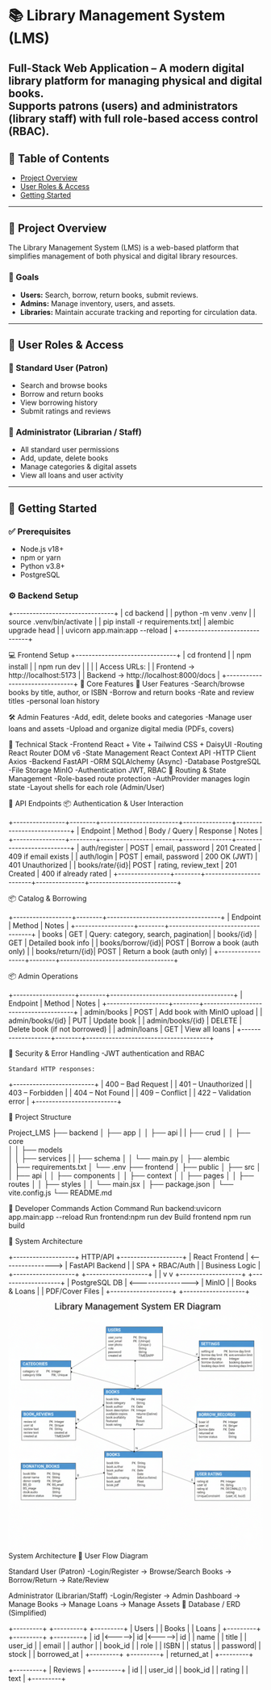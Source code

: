 # 📚 Library Management System (LMS)

Full-Stack Web Application – A modern digital library platform for managing physical and digital books.  
Supports patrons (users) and administrators (library staff) with full role-based access control (RBAC).
---
## 🔹 Table of Contents
- [Project Overview](#-project-overview)
- [User Roles & Access](#-user-roles--access)
- [Getting Started](#-getting-started)
---
## 🔹 Project Overview
The Library Management System (LMS) is a web-based platform that simplifies management of both physical and digital library resources.

### 🎯 Goals
- **Users:** Search, borrow, return books, submit reviews.  
- **Admins:** Manage inventory, users, and assets.  
- **Libraries:** Maintain accurate tracking and reporting for circulation data.
---
## 🔹 User Roles & Access
### 👤 Standard User (Patron)
- Search and browse books  
- Borrow and return books  
- View borrowing history  
- Submit ratings and reviews  

### 🧭 Administrator (Librarian / Staff)
- All standard user permissions  
- Add, update, delete books  
- Manage categories & digital assets  
- View all loans and user activity  
---
## 🔹 Getting Started
### ✅ Prerequisites
- Node.js v18+
- npm or yarn
- Python v3.8+
- PostgreSQL
### ⚙️ Backend Setup
+-------------------------------+
| cd backend                    |
| python -m venv .venv          |
| source .venv/bin/activate     |
| pip install -r requirements.txt|
| alembic upgrade head          |
| uvicorn app.main:app --reload |
+-------------------------------+

💻 Frontend Setup
+-------------------------------+
| cd frontend                   |
| npm install                   |
| npm run dev                    |
|                               |
| Access URLs:                   |
| Frontend → http://localhost:5173 |
| Backend  → http://localhost:8000/docs |
+-------------------------------+
🔹 Core Features
👥 User Features
   -Search/browse books by title, author, or ISBN
   -Borrow and return books
   -Rate and review titles
   -personal loan history

🛠️ Admin Features
   -Add, edit, delete books and categories
   -Manage user loans and assets
   -Upload and organize digital media (PDFs, covers)

🔹 Technical Stack
  -Frontend	React + Vite + Tailwind CSS + DaisyUI
  -Routing	React Router DOM v6
  -State Management	React Context API
  -HTTP Client	Axios
  -Backend	FastAPI
  -ORM	SQLAlchemy (Async)
  -Database	PostgreSQL
  -File Storage	MinIO
  -Authentication	JWT, RBAC
🔹 Routing & State Management
  -Role-based route protection
  -AuthProvider manages login state
  -Layout shells for each role (Admin/User)

🔹 API Endpoints
📦 Authentication & User Interaction

+----------------+--------+------------------------+---------------+---------------------------+
| Endpoint       | Method | Body / Query           | Response      | Notes                     |
+----------------+--------+------------------------+---------------+---------------------------+
| auth/register  | POST   | email, password        | 201 Created   | 409 if email exists       |
| auth/login     | POST   | email, password        | 200 OK (JWT)  | 401 Unauthorized          |
| books/rate/{id}| POST   | rating, review_text    | 201 Created   | 400 if already rated      |
+----------------+--------+------------------------+---------------+---------------------------+

📦 Catalog & Borrowing

+------------------+--------+-----------------------------------+
| Endpoint         | Method | Notes                             |
+------------------+--------+-----------------------------------+
| books            | GET    | Query: category, search, pagination|
| books/{id}       | GET    | Detailed book info                 |
| books/borrow/{id}| POST   | Borrow a book (auth only)          |
| books/return/{id}| POST   | Return a book (auth only)          |
+------------------+--------+-----------------------------------+

📦 Admin Operations

+-------------------+--------+--------------------------------------+
| Endpoint          | Method | Notes                                |
+-------------------+--------+--------------------------------------+
| admin/books       | POST   | Add book with MinIO upload           |
| admin/books/{id}  | PUT    | Update book                          |
| admin/books/{id}  | DELETE | Delete book (if not borrowed)        |
| admin/loans       | GET    | View all loans                       |
+-------------------+--------+--------------------------------------+

🔹 Security & Error Handling
  -JWT authentication and RBAC

    Standard HTTP responses:
+-------------------------+
| 400 – Bad Request       |
| 401 – Unauthorized      |
| 403 – Forbidden         |
| 404 – Not Found         |
| 409 – Conflict          |
| 422 – Validation error  |
+-------------------------+

🔹 Project Structure

Project_LMS
├── backend
│   ├── app
│   │   ├── api 
|   |   ├── crud
│   │   ├── core  
│   │   ├── models    
│   │   ├── services
|   |   ├── schema
│   │   └── main.py
│   ├── alembic       
│   ├── requirements.txt
│   └── .env
├── frontend
│   ├── public
│   ├── src
│   │   ├── api
│   │   ├── components
│   │   ├── context
│   │   ├── pages
│   │   ├── routes
│   │   ├── styles
│   │   └── main.jsx
│   ├── package.json
│   └── vite.config.js
└── README.md

🔹 Developer Commands
Action	Command
Run backend:uvicorn app.main:app --reload
Run frontend:npm run dev
Build frontend	npm run build

🔹 System Architecture

+-------------------+      HTTP/API       +-------------------+
|   React Frontend  | <----------------> |   FastAPI Backend |
|  SPA + RBAC/Auth  |                    |  Business Logic   |
+-------------------+                    +-------------------+
        |                                      |
        v                                      v
+-------------------+                    +-------------------+
|   PostgreSQL DB   | <----------------> |      MinIO        |
|  Books & Loans    |                    |  PDF/Cover Files  |
+-------------------+                    +-------------------+
![System Architecture](assets/Diagram.png)
System Architecture
🔹 User Flow Diagram

Standard User (Patron)
 -Login/Register → Browse/Search Books → Borrow/Return → Rate/Review

Administrator (Librarian/Staff)
 -Login/Register → Admin Dashboard → Manage Books → Manage Loans → Manage Assets
🔹 Database / ERD (Simplified)

+---------+       +---------+       +---------+
|  Users  |       |  Books  |       |  Loans  |
+---------+       +---------+       +---------+
| id      |<----->| id      |<----->| id      |
| name    |       | title   |       | user_id |
| email   |       | author  |       | book_id |
| role    |       | ISBN    |       | status  |
| password|       | stock   |       | borrowed_at |
+---------+       +---------+       | returned_at |
                                     +---------+

+---------+
| Reviews |
+---------+
| id      |
| user_id |
| book_id |
| rating  |
| text    |
+---------+

